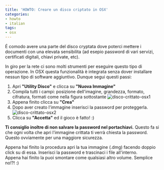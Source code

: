 ```yaml
---
title: 'HOWTO: Creare un disco criptato in OSX'
categories:
- howto
- italian
tags:
- osx
---
```

É comodo avere una parte del disco cryptata dove poterci mettere i documenti
con una elevata sensibilita (ad esepio password di vari servizi, certificati
digitali, chiavi private, etc).

In giro per la rete ci sono molti strumenti per eseguire questo tipo di
operazione. In OSX questa funzionalità è integrata senza dover installare
nessun tipo di software aggiuntivo. Dunque segui questi passi:

  1. Apri **"Utility Disco"** e clicca su **"Nuova Immagine"**
  2. Compila tutti i campi: posizione dell'imagine, grandezza, formato, cifratura, formati come nella figura sottostante
     ![disco-crittato-osx1]({{site.url}}/assets/images/disco-crittato-osx1.png)
  3. Appena finito clicca su **"Crea"**
  4. Dopo aver creato l'immagine inserisci la password per proteggerla.
     ![disco-crittato-osx2]({{site.url}}/assets/images/disco-crittato-osx2.png)
  5. Clicca su **"Accetta"** ed il gioco è fatto! :)
  
**Ti consiglio inoltre di non salvare la password nel portachiavi.** Questo fa si che ogni volta che apri l'immagine crittata ti verrà chiesta la password. Questo ovviamente per una maggiore sicurezza.

Appena hai finito la procedura apri la tua immagine (.dmg) facendo doppio
click su di essa. Inserisci la password e trascinaci i file all'interno.  
Appena hai finito la puoi smontare come qualsiasi altro volume. Semplice no!?!
:)

